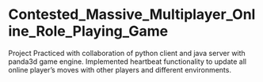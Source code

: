 # Contested_Massive_Multiplayer_Online_Role_Playing_Game
Project
Practiced with collaboration of python client and java server with panda3d game engine. Implemented heartbeat functionality to update all online player’s moves with other players and different environments.
